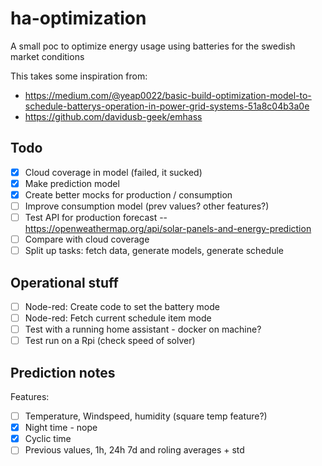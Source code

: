 # ha-optimization

A small poc to optimize energy usage using batteries for the swedish market conditions

This takes some inspiration from:

- <https://medium.com/@yeap0022/basic-build-optimization-model-to-schedule-batterys-operation-in-power-grid-systems-51a8c04b3a0e>
- <https://github.com/davidusb-geek/emhass>

## Todo

- [x] Cloud coverage in model (failed, it sucked)
- [x] Make prediction model
- [x] Create better mocks for production / consumption
- [ ] Improve consumption model (prev values? other features?)
- [ ] Test API for production forecast
  -- <https://openweathermap.org/api/solar-panels-and-energy-prediction>
- [ ] Compare with cloud coverage
- [ ] Split up tasks: fetch data, generate models, generate schedule

## Operational stuff

- [ ] Node-red: Create code to set the battery mode
- [ ] Node-red: Fetch current schedule item mode
- [ ] Test with a running home assistant - docker on machine?
- [ ] Test run on a Rpi (check speed of solver)

## Prediction notes

Features:

- [ ] Temperature, Windspeed, humidity (square temp feature?)
- [x] Night time - nope
- [x] Cyclic time
- [ ] Previous values, 1h, 24h 7d and roling averages + std
